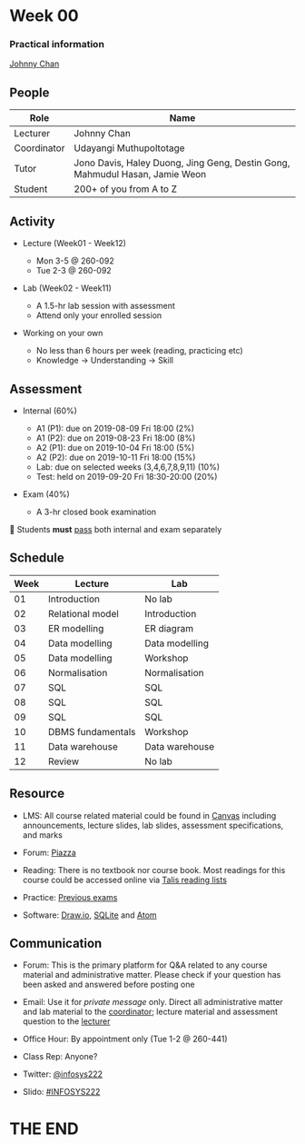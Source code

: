 # <i class="fas fa-database"></i> Week 00
### Practical information
[<i class="fab fa-creative-commons"></i>](https://creativecommons.org/licenses/by/4.0/) [Johnny Chan](mailto:jh.chan@auckland.ac.nz)



## <i class="fas fa-users"></i> People
Role | Name
--- | ---
Lecturer | Johnny Chan [<i class="far fa-envelope fa-pull-right"></i>](mailto:jh.chan@auckland.ac.nz)
Coordinator | Udayangi Muthupoltotage [<i class="far fa-envelope fa-pull-right"></i>](mailto:u.muthupoltotage@auckland.ac.nz)
Tutor | Jono Davis, Haley Duong, Jing Geng, Destin Gong, Mahmudul Hasan, Jamie Weon
Student | 200+ of you from A to Z



## <i class="fas fa-road"></i> Activity
- Lecture (Week01 - Week12)
	- Mon 3-5 @ 260-092
	- Tue 2-3 @ 260-092

- Lab (Week02 - Week11)
	- A 1.5-hr lab session with assessment
	- Attend only your enrolled session

- Working on your own
	- No less than 6 hours per week (reading, practicing etc)
	- Knowledge → Understanding → Skill



## <i class="fas fa-list-ol"></i> Assessment
- Internal (60%)
	- A1 (P1): due on 2019-08-09 Fri 18:00 (2%)
	- A1 (P2): due on 2019-08-23 Fri 18:00 (8%)
	- A2 (P1): due on 2019-10-04 Fri 18:00 (5%)
	- A2 (P2): due on 2019-10-11 Fri 18:00 (15%)
	- Lab: due on selected weeks (3,4,6,7,8,9,11) (10%)
	- Test: held on 2019-09-20 Fri 18:30-20:00 (20%)

- Exam (40%)
	- A 3-hr closed book examination

📢 Students __must__ [pass](https://uoa.custhelp.com/app/answers/detail/a_id/2748/~/marking-schemes-or-grade-scales-at-the-university-of-auckland) both internal and exam separately



## <i class="fas fa-calendar-alt"></i> Schedule
Week | Lecture | Lab
--- | --- | ---
01 | Introduction | No lab
02 | Relational model | Introduction
03 | ER modelling | ER diagram
04 | Data modelling | Data modelling
05 | Data modelling | Workshop
06 | Normalisation | Normalisation
07 | SQL | SQL
08 | SQL | SQL
09 | SQL | SQL
10 | DBMS fundamentals | Workshop
11 | Data warehouse | Data warehouse
12 | Review | No lab



## <i class="fas fa-wrench"></i> Resource
- LMS: All course related material could be found in [Canvas](https://canvas.auckland.ac.nz/courses/38860) including announcements, lecture slides, lab slides, assessment specifications, and marks

- Forum: [Piazza](http://piazza.com/aucklanduni.ac.nz/semester22019/infosys222)

- Reading: There is no textbook nor course book. Most readings for this course could be accessed online via [Talis reading lists](https://rl.talis.com/3/auckland/lists/7802C21C-4BDD-E5F6-B995-2891E3861399.html)

- Practice: [Previous exams](https://www.library.auckland.ac.nz/search/INFOSYS%20222#uoa-lib-ms-exams)

- Software: [Draw.io](https://www.draw.io), [SQLite](http://sqlite.org/) and [Atom](https://atom.io/)



## <i class="fas fa-phone-volume"></i> Communication
- Forum: This is the primary platform for Q&A related to any course material and administrative matter. Please check if your question has been asked and answered before posting one

- Email: Use it for _private message_ only. Direct all administrative matter and lab material to the [coordinator](mailto:u.muthupoltotage@auckland.ac.nz); lecture material and assessment question to the [lecturer](mailto:jh.chan@auckland.ac.nz)

- Office Hour: By appointment only (Tue 1-2 @ 260-441)

- Class Rep: Anyone?

- Twitter: [@infosys222](https://twitter.com/infosys222)

- Slido: [#INFOSYS222](https://canvas.auckland.ac.nz/courses/38861/modules/items/674768)



# THE END
<canvas width=400 height=400 class="anything">
<!--
{
  "initialize": "function(container) {
	var width = container.width,
	    height = container.height;
	var projection = d3.geo.orthographic()
	    .translate([width / 2, height / 2])
	    .scale(width / 2 - 20)
	    .clipAngle(90)
	    .precision(0.6);

	var c = container.getContext('2d');

	var path = d3.geo.path()
	    .projection(projection)
	    .context(c);

	var title = container.parentElement.querySelector('.country');
	queue()
	    .defer(d3.json, '../asset/globe/world-110m.json')
	    .defer(d3.tsv, '../asset/globe/world-country-names.tsv')
	    .await(ready);

	function ready(error, world, names) {
	  if (error) throw error;

	  var globe = {type: 'Sphere'},
	      land = topojson.feature(world, world.objects.land),
	      countries = topojson.feature(world, world.objects.countries).features,
	      borders = topojson.mesh(world, world.objects.countries, function(a, b) { return a !== b; }),
	      i = -1,
	      n = countries.length;

	  countries = countries.filter(function(d) {
	    return names.some(function(n) {
	      if (d.id == n.id) return d.name = n.name;
	    });
	  }).sort(function(a, b) {
	    return a.name.localeCompare(b.name);
	  });

	  (function transition() {
	    d3.transition()
	        .duration(1250)
	        .each('start', function() {
			while ( !countries[i = (i + 1) % n] ) {};			
			title.innerHTML = (countries[i].name);
	        })
	        .tween('rotate', function() {
	          var p = d3.geo.centroid(countries[i]),
	              r = d3.interpolate(projection.rotate(), [-p[0], -p[1]]);
	          return function(t) {
	            projection.rotate(r(t));
	            c.clearRect(0, 0, width, height);
	            c.fillStyle = '#fff', c.lineWidth = 2, c.beginPath(), path(globe), c.fill();
	            c.fillStyle = '#42affa', c.beginPath(), path(land), c.fill();
	            c.fillStyle = '#f00', c.beginPath(), path(countries[i]), c.fill();
	            c.strokeStyle = '#ccc', c.lineWidth = .5, c.beginPath(), path(borders), c.stroke();
	            c.strokeStyle = '#ccc', c.lineWidth = 2, c.beginPath(), path(globe), c.stroke();
	          };
	        })
	      .transition()
	        .each('end', transition);
	  })();
	}

	d3.select(self.frameElement).style('height', height + 'px');

    }"
}
-->
</canvas>

Database is awesome in <span class="country">everywhere</span>!

[<i class="fas fa-print"></i>](?print-pdf#)
